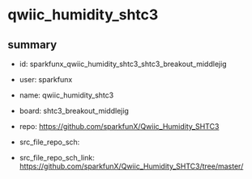 # qwiic_humidity_shtc3
 
## summary 
* id: sparkfunx_qwiic_humidity_shtc3_shtc3_breakout_middlejig
* user: sparkfunx
* name: qwiic_humidity_shtc3
* board: shtc3_breakout_middlejig
* repo: https://github.com/sparkfunX/Qwiic_Humidity_SHTC3



* src_file_repo_sch: 
* src_file_repo_sch_link: https://github.com/sparkfunX/Qwiic_Humidity_SHTC3/tree/master/






